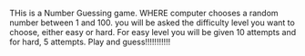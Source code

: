 THis is a Number Guessing game.
WHERE computer chooses a random number between 1 and 100.
you will be asked the difficulty level you want to choose, either easy or hard.
For easy level you will be given 10 attempts and for hard, 5 attempts.
Play and guess!!!!!!!!!!!
